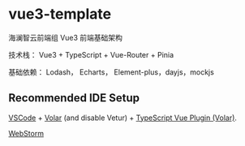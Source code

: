 # vue3-template

海澜智云前端组 Vue3 前端基础架构

技术栈：
Vue3 + TypeScript + Vue-Router + Pinia

基础依赖：
Lodash， Echarts， Element-plus，dayjs，mockjs

## Recommended IDE Setup

[VSCode](https://code.visualstudio.com/) + [Volar](https://marketplace.visualstudio.com/items?itemName=Vue.volar) (and disable Vetur) + [TypeScript Vue Plugin (Volar)](https://marketplace.visualstudio.com/items?itemName=Vue.vscode-typescript-vue-plugin).

[WebStorm](https://www.jetbrains.com/webstorm/)
